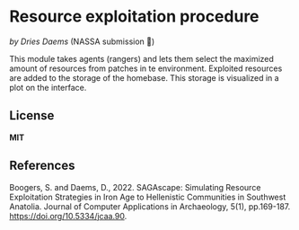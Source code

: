 # Resource exploitation procedure

*by Dries Daems* (NASSA submission :rocket:)

This module takes agents (rangers) and lets them select the maximized amount of resources from patches in te environment. Exploited resources are added to the storage of the homebase. This storage is visualized in a plot on the interface.

## License


**MIT**

## References

Boogers, S. and Daems, D., 2022. SAGAscape: Simulating Resource Exploitation Strategies in Iron Age to Hellenistic Communities in Southwest Anatolia. Journal of Computer Applications in Archaeology, 5(1), pp.169-187. https://doi.org/10.5334/jcaa.90.
